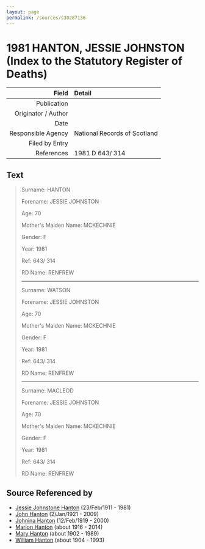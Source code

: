 ```yaml
---
layout: page
permalink: /sources/s30287136
---
```


# 1981 HANTON, JESSIE JOHNSTON (Index to the Statutory Register of Deaths)

Field | Detail
---:|:---
Publication | 
Originator / Author | 
Date | 
Responsible Agency | National Records of Scotland
Filed by Entry | 
References | 1981 D 643/ 314

## Text

> Surname: HANTON
>
> Forename: JESSIE JOHNSTON
>
> Age: 70
>
> Mother's Maiden Name: MCKECHNIE
>
> Gender: F
>
> Year: 1981
>
> Ref: 643/ 314
>
> RD Name: RENFREW
>
> ---
>
> Surname: WATSON
>
> Forename: JESSIE JOHNSTON
>
> Age: 70
>
> Mother's Maiden Name: MCKECHNIE
>
> Gender: F
>
> Year: 1981
>
> Ref: 643/ 314
>
> RD Name: RENFREW
>
> ---
>
> Surname: MACLEOD
>
> Forename: JESSIE JOHNSTON
>
> Age: 70
>
> Mother's Maiden Name: MCKECHNIE
>
> Gender: F
>
> Year: 1981
>
> Ref: 643/ 314
>
> RD Name: RENFREW
>

## Source Referenced by

* [Jessie Johnstone Hanton](../people/@56011610@-jessie-johnstone-hanton-b1911-2-23-d1981.md) (23/Feb/1911 - 1981)
* [John Hanton](../people/@30651959@-john-hanton-b1921-1-2-d2009.md) (2/Jan/1921 - 2009)
* [Johnina Hanton](../people/@68592798@-johnina-hanton-b1919-2-12-d2000.md) (12/Feb/1919 - 2000)
* [Marion Hanton](../people/@27083581@-marion-hanton-b1916-d2014.md) (about 1916 - 2014)
* [Mary Hanton](../people/@24857040@-mary-hanton-b1902-d1989.md) (about 1902 - 1989)
* [William Hanton](../people/@19187808@-william-hanton-b1904-d1993.md) (about 1904 - 1993)
